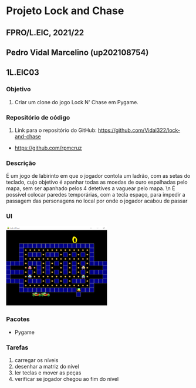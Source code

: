 # Projeto Lock and Chase
## FPRO/L.EIC, 2021/22
## Pedro Vidal Marcelino (up202108754)
## 1L.EIC03

### Objetivo

1. Criar um clone do jogo Lock N' Chase em Pygame.


### Repositório de código

1) Link para o repositório do GitHub: https://github.com/Vidal322/lock-and-chase

- https://github.com/rpmcruz

### Descrição

É um jogo de labirinto em que o jogador contola um ladrão, com as setas do teclado, cujo objetivo é apanhar todas as moedas de ouro espalhadas pelo mapa, sem ser apanhado pelos 4 detetives a vaguear pelo mapa. \n
É possível colocar paredes temporárias, com a tecla espaço, para impedir a passagem das personagens no local por onde o jogador acabou de passar

### UI

![Lock N' Chase](ui.png)

### Pacotes

- Pygame

### Tarefas

1. carregar os níveis
1. desenhar a matriz do nível
1. ler teclas e mover as peças
2. verificar se jogador chegou ao fim do nível
